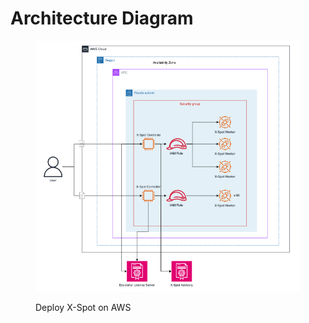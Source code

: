 # Architecture Diagram

<figure><img src="../.gitbook/assets/Screenshot 2023-10-09 at 11.41.14 PM.png" alt=""><figcaption><p>Deploy X-Spot on AWS</p></figcaption></figure>
